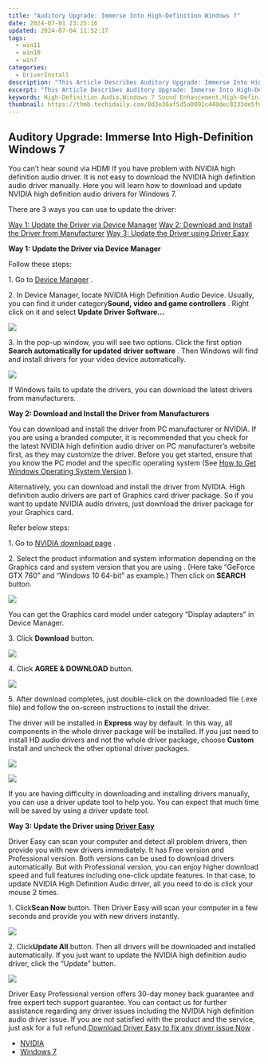 ```yaml
---
title: "Auditory Upgrade: Immerse Into High-Definition Windows 7"
date: 2024-07-01 23:25:16
updated: 2024-07-04 11:52:17
tags:
  - win11
  - win10
  - win7
categories:
  - DriverInstall
description: "This Article Describes Auditory Upgrade: Immerse Into High-Definition Windows 7"
excerpt: "This Article Describes Auditory Upgrade: Immerse Into High-Definition Windows 7"
keywords: High-Definition Audio,Windows 7 Sound Enhancement,High-Definition Audio Drivers (HDAC),Windows 7 High Fidelity Sound,Upgraded Windows Audio System,Windows 7 HD Audio Enhancement,Audio Quality Improvement (Windows 7)
thumbnail: https://thmb.techidaily.com/8d3e36af5d5a0091c440dec8233de5f6c2799ee80a3e4e061f918707ae8b7038.jpg
---
```


## Auditory Upgrade: Immerse Into High-Definition Windows 7

 You can’t hear sound via HDMI If you have problem with NVIDIA high definition audio driver. It is not easy to download the NVIDIA high definition audio driver manually. Here you will learn how to download and update NVIDIA high definition audio drivers for Windows 7.

There are 3 ways you can use to update the driver:

[Way 1: Update the Driver via Device Manager](#Way1)
[Way 2: Download and Install the Driver from Manufacturer](#Way2)
[Way 3: Update the Driver using Driver Easy](#Way3)

**Way 1: Update the Driver via Device Manager**

Follow these steps:

1\. Go to [Device Manager](https://tools.techidaily.com/drivereasy/download/)  .  

 2\. In Device Manager, locate NVIDIA High Definition Audio Device. Usually, you can find it under category**Sound, video and game controllers** . Right click on it and select **Update Driver Software…**

![](https://images.drivereasy.com/wp-content/uploads/2017/01/img_587d8581331a6.jpg)

 3\. In the pop-up window, you will see two options. Click the first option **Search automatically for updated driver software**  . Then Windows will find and install drivers for your video device automatically.

![](https://images.drivereasy.com/wp-content/uploads/2016/05/img_5742b40160063.png)

 If Windows fails to update the drivers, you can download the latest drivers from manufacturers.

**Way 2: Download and Install the Driver from Manufacturers**

 You can download and install the driver from PC manufacturer or NVIDIA. If you are using a branded computer, it is recommended that you check for the latest NVIDIA high definition audio driver on PC manufacturer’s website first, as they may customize the driver. Before you get started, ensure that you know the PC model and the specific operating system (See [How to Get Windows Operating System Version](https://tools.techidaily.com/drivereasy/download/) ).

 Alternatively, you can download and install the driver from NVIDIA. High definition audio drivers are part of Graphics card driver package. So if you want to update NVIDIA audio drivers, just download the driver package for your Graphics card.

Refer below steps:

1\. Go to [NVIDIA download page](https://tools.techidaily.com/drivereasy/download/)  .  
  
 2\. Select the product information and system information depending on the Graphics card and system version that you are using . (Here take “GeForce GTX 760” and “Windows 10 64-bit” as example.) Then click on **SEARCH**  button.  

![](https://images.drivereasy.com/wp-content/uploads/2017/01/img_587d8bc6bec03.jpg)

 You can get the Graphics card model under category “Display adapters” in Device Manager.

 3\. Click **Download**  button.

![](https://images.drivereasy.com/wp-content/uploads/2017/01/img_587d8c118d4a4.jpg)

4\. Click **AGREE & DOWNLOAD** button.

![](https://images.drivereasy.com/wp-content/uploads/2017/01/img_587d8c409810a.jpg)

 5\. After download completes, just double-click on the downloaded file (.exe file) and follow the on-screen instructions to install the driver.

The driver will be installed in **Express**  way by default. In this way, all components in the whole driver package will be installed. If you just need to install HD audio drivers and not the whole driver package, choose **Custom** Install and uncheck the other optional driver packages.

![](https://images.drivereasy.com/wp-content/uploads/2016/05/img_5742bd389e2bd.png)

![](https://images.drivereasy.com/wp-content/uploads/2016/05/img_5742bd7441228.png)

 If you are having difficulty in downloading and installing drivers manually, you can use a driver update tool to help you. You can expect that much time will be saved by using a driver update tool.

 **Way 3: Update the Driver using [Driver Easy](https://tools.techidaily.com/drivereasy/download/)**

 Driver Easy can scan your computer and detect all problem drivers, then provide you with new drivers immediately. It has Free version and Professional version. Both versions can be used to download drivers automatically. But with Professional version, you can enjoy higher download speed and full features including one-click update features. In that case, to update NVIDIA High Definition Audio driver, all you need to do is click your mouse 2 times.

 1\. Click**Scan Now** button. Then Driver Easy will scan your computer in a few seconds and provide you with new drivers instantly.

![](https://images.drivereasy.com/wp-content/uploads/2017/04/img_58ef0ce89f063.png)

 2\. Click**Update All** button. Then all drivers will be downloaded and installed automatically. If you just want to update the NVIDIA high definition audio driver, click the “Update” button.

![](https://images.drivereasy.com/wp-content/uploads/2017/04/img_58ef0db017d2f.jpg)

 Driver Easy Professional version offers 30-day money back guarantee and free expert tech support guarantee. You can contact us for further assistance regarding any driver issues including the NVIDIA high definition audio driver issue. If you are not satisfied with the product and the service, just ask for a full refund.[Download Driver Easy to fix any driver issue Now](https://tools.techidaily.com/drivereasy/download/) .

* [NVIDIA](https://tools.techidaily.com/drivereasy/download/)
* [Windows 7](https://tools.techidaily.com/drivereasy/download/)

<ins class="adsbygoogle"
     style="display:block"
     data-ad-format="autorelaxed"
     data-ad-client="ca-pub-7571918770474297"
     data-ad-slot="1223367746"></ins>



<ins class="adsbygoogle"
     style="display:block"
     data-ad-client="ca-pub-7571918770474297"
     data-ad-slot="8358498916"
     data-ad-format="auto"
     data-full-width-responsive="true"></ins>
